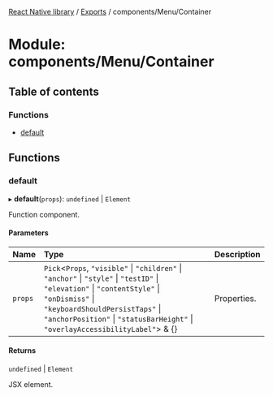 [React Native library](../index.md) / [Exports](../modules.md) / components/Menu/Container

# Module: components/Menu/Container

## Table of contents

### Functions

- [default](components_Menu_Container.md#default)

## Functions

### default

▸ **default**(`props`): `undefined` \| `Element`

Function component.

#### Parameters

| Name | Type | Description |
| :------ | :------ | :------ |
| `props` | `Pick`\<`Props`, ``"visible"`` \| ``"children"`` \| ``"anchor"`` \| ``"style"`` \| ``"testID"`` \| ``"elevation"`` \| ``"contentStyle"`` \| ``"onDismiss"`` \| ``"keyboardShouldPersistTaps"`` \| ``"anchorPosition"`` \| ``"statusBarHeight"`` \| ``"overlayAccessibilityLabel"``\> & {} | Properties. |

#### Returns

`undefined` \| `Element`

JSX element.
